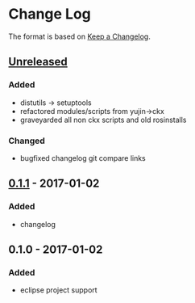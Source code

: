 # Change Log

The format is based on [Keep a Changelog](http://keepachangelog.com/).

## [Unreleased]
### Added
- distutils -> setuptools
- refactored modules/scripts from yujin->ckx
- graveyarded all non ckx scripts and old rosinstalls

### Changed
- bugfixed changelog git compare links

## [0.1.1] - 2017-01-02
### Added
- changelog

## 0.1.0 - 2017-01-02
### Added
- eclipse project support

[Unreleased]: https://github.com/stonier/ckx_tools/compare/0.1.1...HEAD
[0.1.1]: https://github.com/stonier/ckx_tools/compare/0.1.0...0.1.1
